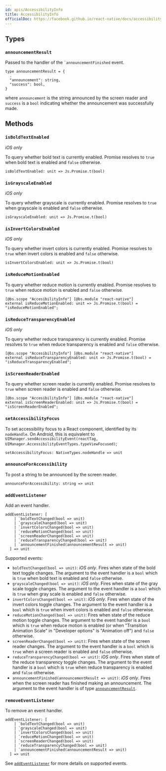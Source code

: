 ```yaml
---
id: apis/AccessibilityInfo
title: AccessibilityInfo
officialDoc: https://facebook.github.io/react-native/docs/accessibilityinfo
---
```


## Types

### `announcementResult`

Passed to the handler of the `` `announcementFinished `` event.

```reason
type announcementResult = {
  .
  "announcement": string,
  "success": bool,
}
```

where `announcement` is the string announced by the screen reader and `success`
is a `bool` indicating whether the announcement was successfully made.

## Methods

### `isBoldTextEnabled`

_iOS only_

To query whether bold text is currently enabled. Promise resolves to `true` when
bold text is enabled and `false` otherwise.

```reason
isBoldTextEnabled: unit => Js.Promise.t(bool)
```

### `isGrayscaleEnabled`

_iOS only_

To query whether grayscale is currently enabled. Promise resolves to `true` when
grayscale is enabled and `false` otherwise.

```reason
isGrayscaleEnabled: unit => Js.Promise.t(bool)
```

### `isInvertColorsEnabled`

_iOS only_

To query whether invert colors is currently enabled. Promise resolves to `true`
when invert colors is enabled and `false` otherwise.

```reason
isInvertColorsEnabled: unit => Js.Promise.t(bool)
```

### `isReduceMotionEnabled`

To query whether reduce motion is currently enabled. Promise resolves to `true`
when reduce motion is enabled and `false` otherwise.

```reason
[@bs.scope "AccesibilityInfo"] [@bs.module "react-native"]
external isReduceMotionEnabled: unit => Js.Promise.t(bool) = "isReduceMotionEnabled";
```

### `isReduceTransparencyEnabled`

_iOS only_

To query whether reduce transparency is currently enabled. Promise resolves to
`true` when reduce transparency is enabled and `false` otherwise.

```reason
[@bs.scope "AccesibilityInfo"] [@bs.module "react-native"]
external isReduceTransparencyEnabled: unit => Js.Promise.t(bool) = "isReduceTransparencyEnabled";
```

### `isScreenReaderEnabled`

To query whether screen reader is currently enabled. Promise resolves to `true`
when screen reader is enabled and `false` otherwise.

```reason
[@bs.scope "AccesibilityInfo"] [@bs.module "react-native"]
external isScreenReaderEnabled: unit => Js.Promise.t(bool) = "isScreenReaderEnabled";
```

### `setAccessibilityFocus`

To set accessibility focus to a React component, identified by its `nodeHandle`.
On Android, this is equivalent to
`UIManager.sendAccessibilityEvent(reactTag, UIManager.AccessibilityEventTypes.typeViewFocused)`;

```reason
setAccessibilityFocus: NativeTypes.nodeHandle => unit
```

### `announceForAccessibility`

To post a string to be announced by the screen reader.

```reason
announceForAccessibility: string => unit
```

### `addEventListener`

Add an event handler.

```reason
addEventListener: [
    | `boldTextChanged(bool => unit)
    | `grayscaleChanged(bool => unit)
    | `invertColorsChanged(bool => unit)
    | `reduceMotionChanged(bool => unit)
    | `screenReaderChanged(bool => unit)
    | `reduceTransparencyChanged(bool => unit)
    | `announcementFinished(announcementResult => unit)
  ] => unit
```

Supported events:

- `boldTextChanged(bool => unit)`: _iOS only_. Fires when state of the bold text
  toggle changes. The argument to the event handler is a `bool` which is `true`
  when bold text is enabled and `false` otherwise.
- `grayscaleChanged(bool => unit)`: _iOS only_. Fires when state of the gray
  scale toggle changes. The argument to the event handler is a `bool` which is
  `true` when gray scale is enabled and `false` otherwise.
- `invertColorsChanged(bool => unit)`: _iOS only_. Fires when state of the
  invert colors toggle changes. The argument to the event handler is a `bool`
  which is `true` when invert colors is enabled and `false` otherwise.
- `reduceMotionChanged(bool => unit)`: Fires when state of the reduce motion
  toggle changes. The argument to the event handler is a `bool` which is `true`
  when reduce motion is enabled (or when "Transition Animation Scale" in
  "Developer options" is "Animation off") and `false` otherwise.
- `screenReaderChanged(bool => unit)`: Fires when state of the screen reader
  changes. The argument to the event handler is a `bool` which is `true` when a
  screen reader is enabled and `false` otherwise.
- `reduceTransparencyChanged(bool => unit)`: _iOS only_. Fires when state of the
  reduce transparency toggle changes. The argument to the event handler is a
  `bool` which is `true` when reduce transparency is enabled and `false`
  otherwise.
- `announcementFinished(announcementResult => unit)`: _iOS only_. Fires when the
  screen reader has finished making an announcement. The argument to the event
  handler is of type [`announcementResult`](#announcementResult).

### `removeEventListener`

To remove an event handler.

```reason
addEventListener: [
    | `boldTextChanged(bool => unit)
    | `grayscaleChanged(bool => unit)
    | `invertColorsChanged(bool => unit)
    | `reduceMotionChanged(bool => unit)
    | `screenReaderChanged(bool => unit)
    | `reduceTransparencyChanged(bool => unit)
    | `announcementFinished(announcementResult => unit)
  ] => unit
```

See [`addEventListener`](#addEventListener) for more details on supported
events.
